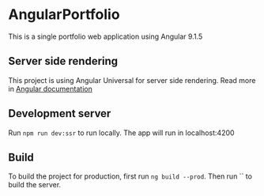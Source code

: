 # AngularPortfolio

This is a single portfolio web application using Angular 9.1.5

## Server side rendering

This project is using Angular Universal for server side rendering. Read more in [Angular documentation](https://angular.io/guide/universal)

## Development server

Run `npm run dev:ssr` to run locally. The app will run in localhost:4200

## Build

To build the project for production, first run `ng build --prod`. Then run `` to build the server.